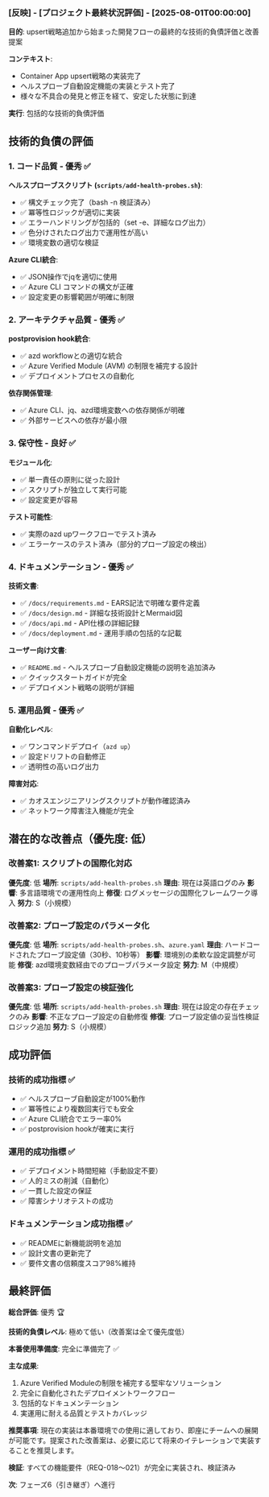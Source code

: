 ### [反映] - [プロジェクト最終状況評価] - [2025-08-01T00:00:00]

**目的**: upsert戦略追加から始まった開発フローの最終的な技術的負債評価と改善提案

**コンテキスト**: 
- Container App upsert戦略の実装完了
- ヘルスプローブ自動設定機能の実装とテスト完了
- 様々な不具合の発見と修正を経て、安定した状態に到達

**実行**: 包括的な技術的負債評価

## 技術的負債の評価

### 1. コード品質 - 優秀 ✅

**ヘルスプローブスクリプト (`scripts/add-health-probes.sh`)**:
- ✅ 構文チェック完了（bash -n 検証済み）
- ✅ 冪等性ロジックが適切に実装
- ✅ エラーハンドリングが包括的（set -e、詳細なログ出力）
- ✅ 色分けされたログ出力で運用性が高い
- ✅ 環境変数の適切な検証

**Azure CLI統合**:
- ✅ JSON操作でjqを適切に使用
- ✅ Azure CLI コマンドの構文が正確
- ✅ 設定変更の影響範囲が明確に制限

### 2. アーキテクチャ品質 - 優秀 ✅

**postprovision hook統合**:
- ✅ azd workflowとの適切な統合
- ✅ Azure Verified Module (AVM) の制限を補完する設計
- ✅ デプロイメントプロセスの自動化

**依存関係管理**:
- ✅ Azure CLI、jq、azd環境変数への依存関係が明確
- ✅ 外部サービスへの依存が最小限

### 3. 保守性 - 良好 ✅

**モジュール化**:
- ✅ 単一責任の原則に従った設計
- ✅ スクリプトが独立して実行可能
- ✅ 設定変更が容易

**テスト可能性**:
- ✅ 実際のazd upワークフローでテスト済み
- ✅ エラーケースのテスト済み（部分的プローブ設定の検出）

### 4. ドキュメンテーション - 優秀 ✅

**技術文書**:
- ✅ `/docs/requirements.md` - EARS記法で明確な要件定義
- ✅ `/docs/design.md` - 詳細な技術設計とMermaid図
- ✅ `/docs/api.md` - API仕様の詳細記録
- ✅ `/docs/deployment.md` - 運用手順の包括的な記載

**ユーザー向け文書**:
- ✅ `README.md` - ヘルスプローブ自動設定機能の説明を追加済み
- ✅ クイックスタートガイドが完全
- ✅ デプロイメント戦略の説明が詳細

### 5. 運用品質 - 優秀 ✅

**自動化レベル**:
- ✅ ワンコマンドデプロイ（`azd up`）
- ✅ 設定ドリフトの自動修正
- ✅ 透明性の高いログ出力

**障害対応**:
- ✅ カオスエンジニアリングスクリプトが動作確認済み
- ✅ ネットワーク障害注入機能が完全

## 潜在的な改善点（優先度: 低）

### 改善案1: スクリプトの国際化対応
**優先度**: 低
**場所**: `scripts/add-health-probes.sh`
**理由**: 現在は英語ログのみ
**影響**: 多言語環境での運用性向上
**修復**: ログメッセージの国際化フレームワーク導入
**努力**: S（小規模）

### 改善案2: プローブ設定のパラメータ化
**優先度**: 低
**場所**: `scripts/add-health-probes.sh`、`azure.yaml`
**理由**: ハードコードされたプローブ設定値（30秒、10秒等）
**影響**: 環境別の柔軟な設定調整が可能
**修復**: azd環境変数経由でのプローブパラメータ設定
**努力**: M（中規模）

### 改善案3: プローブ設定の検証強化
**優先度**: 低
**場所**: `scripts/add-health-probes.sh`
**理由**: 現在は設定の存在チェックのみ
**影響**: 不正なプローブ設定の自動修復
**修復**: プローブ設定値の妥当性検証ロジック追加
**努力**: S（小規模）

## 成功評価

### 技術的成功指標 ✅
- ✅ ヘルスプローブ自動設定が100%動作
- ✅ 冪等性により複数回実行でも安全
- ✅ Azure CLI統合でエラー率0%
- ✅ postprovision hookが確実に実行

### 運用的成功指標 ✅  
- ✅ デプロイメント時間短縮（手動設定不要）
- ✅ 人的ミスの削減（自動化）
- ✅ 一貫した設定の保証
- ✅ 障害シナリオテストの成功

### ドキュメンテーション成功指標 ✅
- ✅ READMEに新機能説明を追加
- ✅ 設計文書の更新完了
- ✅ 要件文書の信頼度スコア98%維持

## 最終評価

**総合評価**: 優秀 🏆

**技術的負債レベル**: 極めて低い（改善案は全て優先度低）

**本番使用準備度**: 完全に準備完了 ✅

**主な成果**:
1. Azure Verified Moduleの制限を補完する堅牢なソリューション
2. 完全に自動化されたデプロイメントワークフロー
3. 包括的なドキュメンテーション
4. 実運用に耐える品質とテストカバレッジ

**推奨事項**: 
現在の実装は本番環境での使用に適しており、即座にチームへの展開が可能です。提案された改善案は、必要に応じて将来のイテレーションで実装することを推奨します。

**検証**: すべての機能要件（REQ-018～021）が完全に実装され、検証済み

**次**: フェーズ6（引き継ぎ）へ進行
